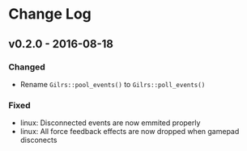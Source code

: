 Change Log
==========

v0.2.0 - 2016-08-18
------

### Changed

- Rename `Gilrs::pool_events()` to `Gilrs::poll_events()`

### Fixed

- linux: Disconnected events are now emmited properly
- linux: All force feedback effects are now dropped when gamepad disconects
